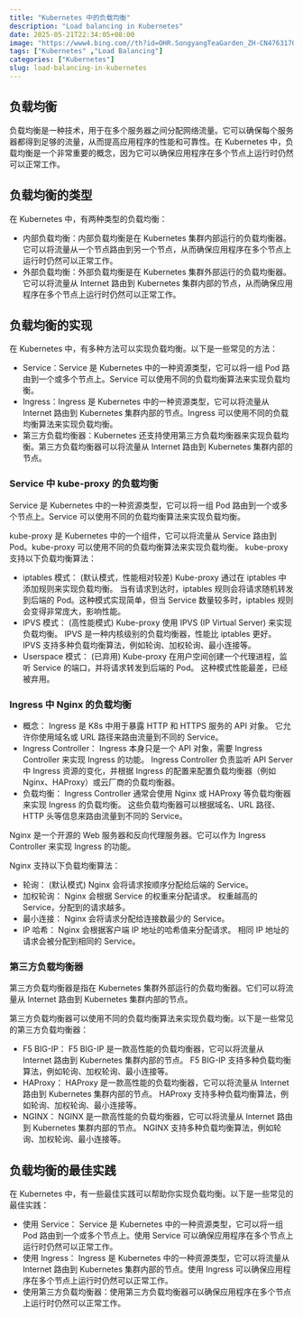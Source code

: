 ```yaml
---
title: "Kubernetes 中的负载均衡"
description: "Load balancing in Kubernetes"
date: 2025-05-21T22:34:05+08:00
image: "https://www4.bing.com//th?id=OHR.SongyangTeaGarden_ZH-CN4763170909_UHD.jpg"
tags: ["Kubernetes" ,"Load Balancing"]
categories: ["Kubernetes"]
slug: load-balancing-in-kubernetes
---
```


## 负载均衡

负载均衡是一种技术，用于在多个服务器之间分配网络流量。它可以确保每个服务器都得到足够的流量，从而提高应用程序的性能和可靠性。在 Kubernetes 中，负载均衡是一个非常重要的概念，因为它可以确保应用程序在多个节点上运行时仍然可以正常工作。

## 负载均衡的类型

在 Kubernetes 中，有两种类型的负载均衡：

- 内部负载均衡：内部负载均衡是在 Kubernetes 集群内部运行的负载均衡器。它可以将流量从一个节点路由到另一个节点，从而确保应用程序在多个节点上运行时仍然可以正常工作。
- 外部负载均衡：外部负载均衡是在 Kubernetes 集群外部运行的负载均衡器。它可以将流量从 Internet 路由到 Kubernetes 集群内部的节点，从而确保应用程序在多个节点上运行时仍然可以正常工作。

## 负载均衡的实现

在 Kubernetes 中，有多种方法可以实现负载均衡。以下是一些常见的方法：
- Service：Service 是 Kubernetes 中的一种资源类型，它可以将一组 Pod 路由到一个或多个节点上。Service 可以使用不同的负载均衡算法来实现负载均衡。
- Ingress：Ingress 是 Kubernetes 中的一种资源类型，它可以将流量从 Internet 路由到 Kubernetes 集群内部的节点。Ingress 可以使用不同的负载均衡算法来实现负载均衡。
- 第三方负载均衡器：Kubernetes 还支持使用第三方负载均衡器来实现负载均衡。第三方负载均衡器可以将流量从 Internet 路由到 Kubernetes 集群内部的节点。

### Service 中 kube-proxy 的负载均衡

Service 是 Kubernetes 中的一种资源类型，它可以将一组 Pod 路由到一个或多个节点上。Service 可以使用不同的负载均衡算法来实现负载均衡。

kube-proxy 是 Kubernetes 中的一个组件，它可以将流量从 Service 路由到 Pod。kube-proxy 可以使用不同的负载均衡算法来实现负载均衡。
kube-proxy 支持以下负载均衡算法：

- iptables 模式： (默认模式，性能相对较差) Kube-proxy 通过在 iptables 中添加规则来实现负载均衡。 当有请求到达时，iptables 规则会将请求随机转发到后端的 Pod。这种模式实现简单，但当 Service 数量较多时，iptables 规则会变得非常庞大，影响性能。
- IPVS 模式： (高性能模式) Kube-proxy 使用 IPVS (IP Virtual Server) 来实现负载均衡。 IPVS 是一种内核级别的负载均衡器，性能比 iptables 更好。 IPVS 支持多种负载均衡算法，例如轮询、加权轮询、最小连接等。
- Userspace 模式： (已弃用) Kube-proxy 在用户空间创建一个代理进程，监听 Service 的端口，并将请求转发到后端的 Pod。 这种模式性能最差，已经被弃用。

### Ingress 中 Nginx 的负载均衡

- 概念： Ingress 是 K8s 中用于暴露 HTTP 和 HTTPS 服务的 API 对象。 它允许你使用域名或 URL 路径来路由流量到不同的 Service。
- Ingress Controller： Ingress 本身只是一个 API 对象，需要 Ingress Controller 来实现 Ingress 的功能。 Ingress Controller 负责监听 API Server 中 Ingress 资源的变化，并根据 Ingress 的配置来配置负载均衡器（例如 Nginx、HAProxy）或云厂商的负载均衡器。
- 负载均衡： Ingress Controller 通常会使用 Nginx 或 HAProxy 等负载均衡器来实现 Ingress 的负载均衡。 这些负载均衡器可以根据域名、URL 路径、HTTP 头等信息来路由流量到不同的 Service。

Nginx 是一个开源的 Web 服务器和反向代理服务器。它可以作为 Ingress Controller 来实现 Ingress 的功能。

Nginx 支持以下负载均衡算法：

- 轮询： (默认模式) Nginx 会将请求按顺序分配给后端的 Service。
- 加权轮询： Nginx 会根据 Service 的权重来分配请求。 权重越高的 Service，分配到的请求越多。
- 最小连接： Nginx 会将请求分配给连接数最少的 Service。
- IP 哈希： Nginx 会根据客户端 IP 地址的哈希值来分配请求。 相同 IP 地址的请求会被分配到相同的 Service。 

### 第三方负载均衡器

第三方负载均衡器是指在 Kubernetes 集群外部运行的负载均衡器。它们可以将流量从 Internet 路由到 Kubernetes 集群内部的节点。

第三方负载均衡器可以使用不同的负载均衡算法来实现负载均衡。以下是一些常见的第三方负载均衡器：
- F5 BIG-IP： F5 BIG-IP 是一款高性能的负载均衡器，它可以将流量从 Internet 路由到 Kubernetes 集群内部的节点。 F5 BIG-IP 支持多种负载均衡算法，例如轮询、加权轮询、最小连接等。
- HAProxy： HAProxy 是一款高性能的负载均衡器，它可以将流量从 Internet 路由到 Kubernetes 集群内部的节点。 HAProxy 支持多种负载均衡算法，例如轮询、加权轮询、最小连接等。
- NGINX： NGINX 是一款高性能的负载均衡器，它可以将流量从 Internet 路由到 Kubernetes 集群内部的节点。 NGINX 支持多种负载均衡算法，例如轮询、加权轮询、最小连接等。

## 负载均衡的最佳实践

在 Kubernetes 中，有一些最佳实践可以帮助你实现负载均衡。以下是一些常见的最佳实践：
- 使用 Service： Service 是 Kubernetes 中的一种资源类型，它可以将一组 Pod 路由到一个或多个节点上。使用 Service 可以确保应用程序在多个节点上运行时仍然可以正常工作。
- 使用 Ingress： Ingress 是 Kubernetes 中的一种资源类型，它可以将流量从 Internet 路由到 Kubernetes 集群内部的节点。使用 Ingress 可以确保应用程序在多个节点上运行时仍然可以正常工作。
- 使用第三方负载均衡器：使用第三方负载均衡器可以确保应用程序在多个节点上运行时仍然可以正常工作。
